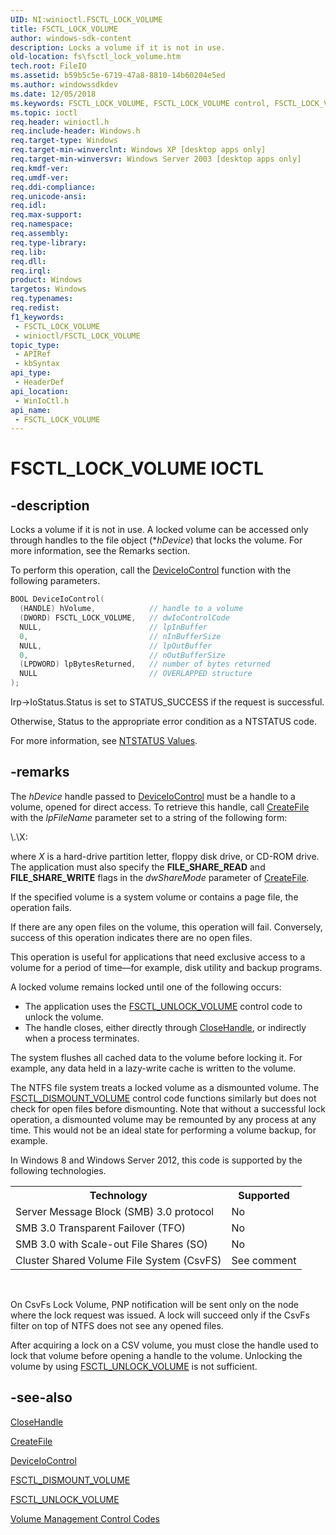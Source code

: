 ```yaml
---
UID: NI:winioctl.FSCTL_LOCK_VOLUME
title: FSCTL_LOCK_VOLUME
author: windows-sdk-content
description: Locks a volume if it is not in use.
old-location: fs\fsctl_lock_volume.htm
tech.root: FileIO
ms.assetid: b59b5c5e-6719-47a8-8810-14b60204e5ed
ms.author: windowssdkdev
ms.date: 12/05/2018
ms.keywords: FSCTL_LOCK_VOLUME, FSCTL_LOCK_VOLUME control, FSCTL_LOCK_VOLUME control code [Files], _win32_fsctl_lock_volume, base.fsctl_lock_volume, fs.fsctl_lock_volume, winioctl/FSCTL_LOCK_VOLUME
ms.topic: ioctl
req.header: winioctl.h
req.include-header: Windows.h
req.target-type: Windows
req.target-min-winverclnt: Windows XP [desktop apps only]
req.target-min-winversvr: Windows Server 2003 [desktop apps only]
req.kmdf-ver: 
req.umdf-ver: 
req.ddi-compliance: 
req.unicode-ansi: 
req.idl: 
req.max-support: 
req.namespace: 
req.assembly: 
req.type-library: 
req.lib: 
req.dll: 
req.irql: 
product: Windows
targetos: Windows
req.typenames: 
req.redist: 
f1_keywords:
 - FSCTL_LOCK_VOLUME
 - winioctl/FSCTL_LOCK_VOLUME
topic_type:
 - APIRef
 - kbSyntax
api_type:
 - HeaderDef
api_location:
 - WinIoCtl.h
api_name:
 - FSCTL_LOCK_VOLUME
---
```


# FSCTL_LOCK_VOLUME IOCTL


## -description

Locks a volume if it is not in use. A locked volume can be accessed only through handles to the file object (*<i>hDevice</i>) that locks the volume. For more information, see the Remarks section.

To perform this operation, call the 
<a href="/windows/desktop/api/ioapiset/nf-ioapiset-deviceiocontrol">DeviceIoControl</a> function with the following parameters.
```cpp
BOOL DeviceIoControl(
  (HANDLE) hVolume,            // handle to a volume
  (DWORD) FSCTL_LOCK_VOLUME,   // dwIoControlCode
  NULL,                        // lpInBuffer
  0,                           // nInBufferSize
  NULL,                        // lpOutBuffer
  0,                           // nOutBufferSize
  (LPDWORD) lpBytesReturned,   // number of bytes returned
  NULL                         // OVERLAPPED structure
);
```

Irp->IoStatus.Status is set to STATUS_SUCCESS if the request is successful.

Otherwise, Status to the appropriate error condition as a NTSTATUS code. 

For more information, see [NTSTATUS Values](/windows-hardware/drivers/kernel/ntstatus-values).

## -remarks

The <i>hDevice</i> handle passed to <a href="/windows/desktop/api/ioapiset/nf-ioapiset-deviceiocontrol">DeviceIoControl</a> must be a handle to a volume, opened for direct access. To retrieve this handle, call 
<a href="/windows/desktop/api/fileapi/nf-fileapi-createfilea">CreateFile</a> with the <i>lpFileName</i> parameter set to a string of the following form: 

\\.\\X:

where *X* is a hard-drive partition letter, floppy disk drive, or CD-ROM drive. The application must also specify the <b>FILE_SHARE_READ</b> and <b>FILE_SHARE_WRITE</b> flags in the <i>dwShareMode</i> parameter of <a href="/windows/desktop/api/fileapi/nf-fileapi-createfilea">CreateFile</a>.

If the specified volume is a system volume or contains a page file, the operation fails.

If there are any open files on the volume, this operation will fail. Conversely, success of this operation indicates there are no open files.

This operation is useful for applications that need exclusive access to a volume for a period of time—for example, disk utility and backup programs.

A locked volume remains locked until one of the following occurs:

<ul>
<li>The application uses the 
<a href="/windows/desktop/api/winioctl/ni-winioctl-fsctl_unlock_volume">FSCTL_UNLOCK_VOLUME</a> control code to unlock the volume.</li>
<li>The handle closes, either directly through 
<a href="/windows/desktop/api/handleapi/nf-handleapi-closehandle">CloseHandle</a>, or indirectly when a process terminates.</li>
</ul>
The system flushes all cached data to the volume before locking it. For example, any data held in a lazy-write cache is written to the volume.

The NTFS file system treats a locked volume as a dismounted volume. The <a href="/windows/desktop/api/winioctl/ni-winioctl-fsctl_dismount_volume">FSCTL_DISMOUNT_VOLUME</a> control code functions similarly but does not check for open files before dismounting. Note that without a successful lock operation, a dismounted volume may be remounted by any process at any time. This would not be an ideal state for performing a volume backup, for example.

In Windows 8 and Windows Server 2012, this code is supported by the following technologies.

<table>
<tr>
<th>Technology</th>
<th>Supported</th>
</tr>
<tr>
<td>
Server Message Block (SMB) 3.0 protocol

</td>
<td>
No

</td>
</tr>
<tr>
<td>
SMB 3.0 Transparent Failover (TFO)

</td>
<td>
No

</td>
</tr>
<tr>
<td>
SMB 3.0 with Scale-out File Shares (SO)

</td>
<td>
No

</td>
</tr>
<tr>
<td>
Cluster Shared Volume File System (CsvFS)

</td>
<td>
See comment

</td>
</tr>
</table>
 

On CsvFs Lock Volume, PNP notification will be sent only on the node where the lock request was issued. A lock will succeed only if the CsvFs filter on top of NTFS does not see any opened files.

After acquiring a lock on a CSV volume, you must close the handle used to lock that volume before opening a handle to the volume. Unlocking the volume by using <a href="/windows/desktop/api/winioctl/ni-winioctl-fsctl_unlock_volume">FSCTL_UNLOCK_VOLUME</a> is not sufficient.

## -see-also

<a href="/windows/desktop/api/handleapi/nf-handleapi-closehandle">CloseHandle</a>



<a href="/windows/desktop/api/fileapi/nf-fileapi-createfilea">CreateFile</a>



<a href="/windows/desktop/api/ioapiset/nf-ioapiset-deviceiocontrol">DeviceIoControl</a>



<a href="/windows/desktop/api/winioctl/ni-winioctl-fsctl_dismount_volume">FSCTL_DISMOUNT_VOLUME</a>



<a href="/windows/desktop/api/winioctl/ni-winioctl-fsctl_unlock_volume">FSCTL_UNLOCK_VOLUME</a>



<a href="/windows/desktop/FileIO/volume-management-control-codes">Volume Management Control Codes</a>
